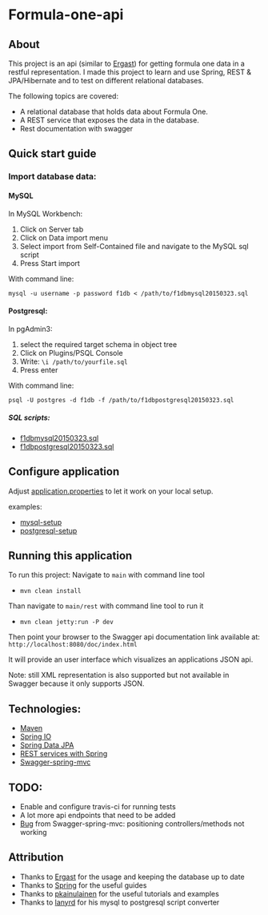 # Formula-one-api

## About
This project is an api (similar to [Ergast](http://ergast.com/mrd/db))
for getting formula one data in a restful representation.
I made this project to learn and use Spring, REST & JPA/Hibernate and to test on
different relational databases.

The following topics are covered:

- A relational database that holds data about Formula One.
- A REST service that exposes the data in the database.
- Rest documentation with swagger

## Quick start guide

### Import database data:

#### MySQL
In MySQL Workbench:
1. Click on Server tab
2. Click on Data import menu
3. Select import from Self-Contained file and navigate to the MySQL sql script
4. Press Start import

With command line:

`mysql -u username -p password f1db < /path/to/f1dbmysql20150323.sql`

#### Postgresql:
In pgAdmin3:
1. select the required target schema in object tree
2. Click on Plugins/PSQL Console
3. Write: `\i /path/to/yourfile.sql`
4. Press enter

With command line:

`psql -U postgres -d f1db -f /path/to/f1dbpostgresql20150323.sql`

##### SQL scripts:
* [f1dbmysql20150323.sql](https://github.com/t0tec/formula-one-api/blob/master/main/repositories/src/main/resources/f1dbmysql20150323.sql)
* [f1dbpostgresql20150323.sql](https://github.com/t0tec/formula-one-api/blob/master/main/repositories/src/main/resources/f1dbpostgresql20150323.sql)

## Configure application

Adjust [application.properties](https://github.com/t0tec/formula-one-api/blob/master/main/repositories/src/main/resources/application.properties) to let it work on your local setup.

examples:
* [mysql-setup](https://github.com/t0tec/formula-one-api/blob/master/main/repositories/src/main/resources/application-mysql.properties)
* [postgresql-setup](https://github.com/t0tec/formula-one-api/blob/master/main/repositories/src/main/resources/application-postgresql.properties)

## Running this application
To run this project:
Navigate to `main` with command line tool
* `mvn clean install`

Than navigate to `main/rest` with command line tool to run it

* `mvn clean jetty:run -P dev`

Then point your browser to the Swagger api documentation link available at: `http://localhost:8080/doc/index.html`

It will provide an user interface which visualizes an applications JSON api.

Note: still XML representation is also supported but not available in Swagger
because it only supports JSON.

## Technologies:
* [Maven](http://maven.apache.org/)
* [Spring IO](https://spring.io/platform)
* [Spring Data JPA](http://projects.spring.io/spring-data-jpa/)
* [REST services with Spring](https://spring.io/guides/gs/rest-service/)
* [Swagger-spring-mvc](https://github.com/springfox/springfox)

## TODO:
* Enable and configure travis-ci for running tests
* A lot more api endpoints that need to be added
* [Bug](https://github.com/springfox/springfox/issues/610) from Swagger-spring-mvc: positioning controllers/methods not working

## Attribution
* Thanks to [Ergast](http://ergast.com/mrd/db) for the usage and keeping the database up to date
* Thanks to [Spring](https://spring.io/guides) for the useful guides
* Thanks to [pkainulainen](https://github.com/pkainulainen) for the useful tutorials and examples
* Thanks to [lanyrd](https://github.com/lanyrd/mysql-postgresql-converter) for his mysql to postgresql script converter
